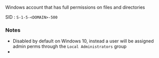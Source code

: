 Windows account that has full permissions on files and directories

SID : `S-1-5-<DOMAIN>-500`

### Notes
- Disabled by default on Windows 10, instead a user will be assigned admin perms through the `Local Administrators` group
- 